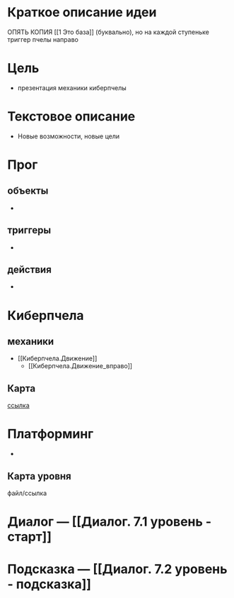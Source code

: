 # Краткое описание идеи
ОПЯТЬ КОПИЯ [[1 Это база]] (буквально), но на каждой ступеньке триггер пчелы направо

# Цель
- презентация механики киберпчелы

# Текстовое описание
- Новые возможности, новые цели

# Прог

## объекты 
-

## триггеры
-

## действия
-

# Киберпчела
## механики
- [[Киберпчела.Движение]]
	- [[Киберпчела.Движение_вправо]]

## Карта
[ссылка](https://docs.google.com/spreadsheets/d/10hSqpxkE7b8GwJScm_PEeFg7FxJYp89Tl0yUF4k4-QU/edit?usp=sharing)

# Платформинг
-

## Карта уровня
файл/ссылка

# Диалог — [[Диалог. 7.1 уровень - старт]]
# Подсказка — [[Диалог. 7.2 уровень - подсказка]]